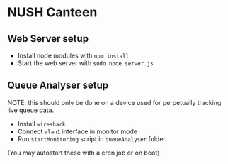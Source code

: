 # NUSH Canteen


## Web Server setup

- Install node modules with `npm install`
- Start the web server with `sudo node server.js`

## Queue Analyser setup

NOTE: this should only be done on a device used for perpetually tracking live queue data.

- Install `wireshark`
- Connect `wlan1` interface in monitor mode
- Run `startMonitoring` script in `queueAnalyser` folder.



(You may autostart these with a cron job or on boot)

